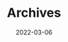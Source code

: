---
title: "Archives"
date: 2022-03-06
layout: "archives"
slug: "archives"
draft: false
menu:
    main:
        weight: 9
        params: 
            icon: archives
---